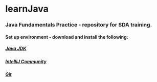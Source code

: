 # learnJava
### Java Fundamentals Practice - repository for SDA training.


#### Set up environment - download and install the following:

##### [Java JDK](https://www.oracle.com/technetwork/java/javase/downloads)

##### [IntelliJ Community](https://www.jetbrains.com/idea/download)

##### [Git](https://git-scm.com/downloads)
